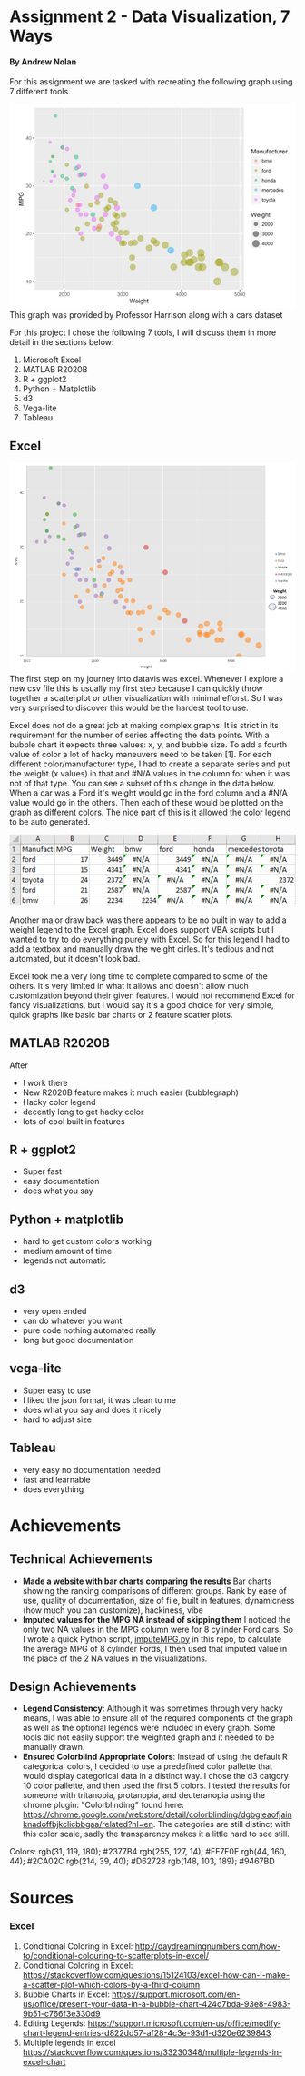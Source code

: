 Assignment 2 - Data Visualization, 7 Ways  
===
#### By Andrew Nolan

For this assignment we are tasked with recreating the following graph using 7 different tools.

!["The target graph"](./img/TargetGraph.png)
This graph was provided by Professor Harrison along with a cars dataset

For this project I chose the following 7 tools, I will discuss them in more detail in the sections below:
1. Microsoft Excel
2. MATLAB R2020B
3. R + ggplot2
4. Python + Matplotlib
5. d3
6. Vega-lite
7. Tableau 

## Excel
![Excel graph](./img/Excel.PNG)
The first step on my journey into datavis was excel. Whenever I explore a new csv file this is usually my first step because I can quickly throw together a scatterplot or other visualization with minimal efforst. So I was very surprised to discover this would be the hardest tool to use. 

Excel does not do a great job at making complex graphs. It is strict in its requirement for the number of series affecting the data points. With a bubble chart it expects three values: x, y, and bubble size. To add a fourth value of color a lot of hacky maneuvers need to be taken [1]. For each different color/manufacturer type, I had to create a separate series and put the weight (x values) in that and #N/A values in the column for when it was not of that type. You can see a subset of this change in the data below. When a car was a Ford it's weight would go in the ford column and a #N/A value would go in the others. Then each of these would be plotted on the graph as different colors. The nice part of this is it allowed the color legend to be auto generated.

![Excel hacks for different colors](./img/HackyExcel.PNG)

Another major draw back was there appears to be no built in way to add a weight legend to the Excel graph. Excel does support VBA scripts but I wanted to try to do everything purely with Excel. So for this legend I had to add a textbox and manually draw the weight cirles. It's tedious and not automated, but it doesn't look bad.

Excel took me a very long time to complete compared to some of the others. It's very limited in what it allows and doesn't allow much customization beyond their given features. I would not recommend Excel for fancy visualizations, but I would say it's a good choice for very simple, quick graphs like basic bar charts or 2 feature scatter plots.

## MATLAB R2020B
After 

- I work there
- New R2020B feature makes it much easier (bubblegraph)
- Hacky color legend
- decently long to get hacky color
- lots of cool built in features

## R + ggplot2
- Super fast
- easy documentation
- does what you say

## Python + matplotlib
- hard to get custom colors working
- medium amount of time
- legends not automatic

## d3
- very open ended
- can do whatever you want
- pure code nothing automated really
- long but good documentation

## vega-lite
- Super easy to use
- I liked the json format, it was clean to me
- does what you say and does it nicely
- hard to adjust size

## Tableau
- very easy no documentation needed
- fast and learnable
- does everything

# Achievements

## Technical Achievements
- **Made a website with bar charts comparing the results** Bar charts showing the ranking comparisons of different groups. Rank by ease of use, quality of documentation, size of file, built in features, dynamicness (how much you can customize), hackiness, vibe
- **Imputed values for the MPG NA instead of skipping them** I noticed the only two NA values in the MPG column were for 8 cylinder Ford cars. So I wrote a quick Python script, [imputeMPG.py]() in this repo, to calculate the average MPG of 8 cylinder Fords, I then used that imputed value in the place of the 2 NA values in the visualizations.

## Design Achievements
- **Legend Consistency**: Although it was sometimes through very hacky means, I was able to ensure all of the required components of the graph as well as the optional legends were included in every graph. Some tools did not easily support the weighted graph and it needed to be manually drawn.
- **Ensured Colorblind Appropriate Colors**: Instead of using the default R categorical colors, I decided to use a predefined color pallette that would display categorical data in a distinct way. I chose the d3 catgory 10 color pallette, and then used the first 5 colors. I tested the results for someone with tritanopia, protanopia, and deuteranopia using the chrome plugin: "Colorblinding" found here: https://chrome.google.com/webstore/detail/colorblinding/dgbgleaofjainknadoffbjkclicbbgaa/related?hl=en. The categories are still distinct with this color scale, sadly the transparency makes it a little hard to see still.

Colors: 
rgb(31, 119, 180); #2377B4
rgb(255, 127, 14); #FF7F0E
rgb(44, 160, 44); #2CA02C
rgb(214, 39, 40); #D62728
rgb(148, 103, 189); #9467BD

# Sources
### Excel
1. Conditional Coloring in Excel: http://daydreamingnumbers.com/how-to/conditional-colouring-to-scatterplots-in-excel/
2. Conditional Coloring in Excel: https://stackoverflow.com/questions/15124103/excel-how-can-i-make-a-scatter-plot-which-colors-by-a-third-column
3. Bubble Charts in Excel: https://support.microsoft.com/en-us/office/present-your-data-in-a-bubble-chart-424d7bda-93e8-4983-9b51-c766f3e330d9
4. Editing Legends: https://support.microsoft.com/en-us/office/modify-chart-legend-entries-d822dd57-af28-4c3e-93d1-d320e6239843
5. Multiple legends in excel https://stackoverflow.com/questions/33230348/multiple-legends-in-excel-chart
